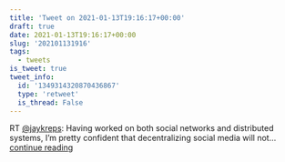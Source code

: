```yaml
---
title: 'Tweet on 2021-01-13T19:16:17+00:00'
draft: true
date: 2021-01-13T19:16:17+00:00
slug: '202101131916'
tags:
  - tweets
is_tweet: true
tweet_info:
  id: '1349314320870436867'
  type: 'retweet'
  is_thread: False
---
```




RT [@jaykreps](https://x.com/jaykreps): Having worked on both social networks and distributed systems, I’m pretty confident that decentralizing social media will not… [continue reading](https://x.com/sytelus/status/1349314320870436867)
